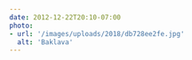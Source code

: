 ```yaml
---
date: 2012-12-22T20:10-07:00
photo:
- url: '/images/uploads/2018/db728ee2fe.jpg'
  alt: 'Baklava'
---
```

